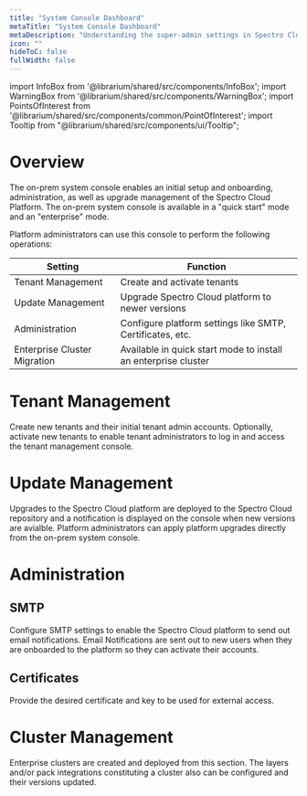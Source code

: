 ```yaml
---
title: "System Console Dashboard"
metaTitle: "System Console Dashboard"
metaDescription: "Understanding the super-admin settings in Spectro Cloud's Enterprise (on-premise) variant."
icon: ""
hideToC: false
fullWidth: false
---
```


import InfoBox from '@librarium/shared/src/components/InfoBox';
import WarningBox from '@librarium/shared/src/components/WarningBox';
import PointsOfInterest from '@librarium/shared/src/components/common/PointOfInterest';
import Tooltip from "@librarium/shared/src/components/ui/Tooltip";

# Overview

The on-prem system console enables an initial setup and onboarding, administration, as well as upgrade management of the Spectro Cloud Platform. The on-prem system console is available in a "quick start" mode and an "enterprise" mode.

Platform administrators can use this console to perform the following operations:

| Setting | Function |
| --- | --- |
| Tenant Management | Create and activate tenants |
| Update Management | Upgrade Spectro Cloud platform to newer versions |
| Administration | Configure platform settings like SMTP, Certificates, etc. |
| Enterprise Cluster Migration | Available in quick start mode to install an enterprise cluster |

# Tenant Management

Create new tenants and their initial tenant admin accounts. Optionally, activate new tenants to enable tenant administrators to log in and access the tenant management console.

# Update Management

Upgrades to the Spectro Cloud platform are deployed to the Spectro Cloud repository and a notification is displayed on the console when new versions are avialble. Platform administrators can apply platform upgrades directly from the on-prem system console.

# Administration

## SMTP

Configure SMTP settings to enable the Spectro Cloud platform to send out email notifications. Email Notifications are sent out to new users when they are onboarded to the platform so they can activate their accounts.

## Certificates

Provide the desired certificate and key to be used for external access.

# Cluster Management

Enterprise clusters are created and deployed from this section. The layers and/or pack integrations constituting a cluster also can be configured and their versions updated.
